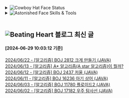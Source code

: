 

<details>
<summary>
  <img src="https://raw.githubusercontent.com/Tarikul-Islam-Anik/Animated-Fluent-Emojis/master/Emojis/Smilies/Cowboy%20Hat%20Face.png" alt="Cowboy Hat Face" width="25" height="25" /> Status
</summary>

![](./profile-3d-contrib/profile-night-rainbow.svg)


[![Solved.ac Profile](http://mazassumnida.wtf/api/v2/generate_badge?boj=duckddud213)](https://solved.ac/duckddud213)

![mazandi profile](http://mazandi.herokuapp.com/api?handle=duckddud213&theme=dark)


![Top Langs](https://github-readme-stats.vercel.app/api/top-langs/?username=duckddud213&layout=compact&theme=onedark)


![duckddud213's GitHub stats](https://github-readme-stats.vercel.app/api?username=duckddud213&show_icons=true&theme=radical)

[![Hits](https://hits.seeyoufarm.com/api/count/incr/badge.svg?url=https%3A%2F%2Fgithub.com%2Fduckddud213%2Fhit-counter&count_bg=%2379C83D&title_bg=%23555555&icon=&icon_color=%23E7E7E7&title=hits&edge_flat=false)](https://hits.seeyoufarm.com)

</details>

<details>
  <summary>
   <img src="https://raw.githubusercontent.com/Tarikul-Islam-Anik/Animated-Fluent-Emojis/master/Emojis/Smilies/Astonished%20Face.png" alt="Astonished Face" width="25" height="25" /> Skills & Tools
  </summary>
  <img src="https://raw.githubusercontent.com/Tarikul-Islam-Anik/Animated-Fluent-Emojis/master/Emojis/Smilies/Hundred%20Points.png" alt="Hundred Points" width="25" height="25" />
  <img src="https://img.shields.io/badge/Android-3DDC84?style=for-the-badge&logo=android&logoColor=white">
  <img src="https://img.shields.io/badge/Kotlin-0095D5?&style=for-the-badge&logo=kotlin&logoColor=white">
  
  <br/>
  <br/>
  
  <img src="https://raw.githubusercontent.com/Tarikul-Islam-Anik/Animated-Fluent-Emojis/master/Emojis/Smilies/Hundred%20Points.png" alt="Hundred Points" width="25" height="25" />
  <img src="https://img.shields.io/badge/Flutter-02569B?style=for-the-badge&logo=flutter&logoColor=white">
  <img src="https://img.shields.io/badge/Dart-0175C2?style=for-the-badge&logo=dart&logoColor=white"> 
  
  <br/>
  <br/>
  
  <img src="https://raw.githubusercontent.com/Tarikul-Islam-Anik/Animated-Fluent-Emojis/master/Emojis/Smilies/Hundred%20Points.png" alt="Hundred Points" width="25" height="25" />
  <img src="https://img.shields.io/badge/Java-ED8B00?style=for-the-badge&logo=openjdk&logoColor=white">
  <img src="https://img.shields.io/badge/C-00599C?style=for-the-badge&logo=c&logoColor=white">
  <img src="https://img.shields.io/badge/Visual%20Studio%20Code-0078d7.svg?style=for-the-badge&logo=visual-studio-code&logoColor=white">
  <img src="https://img.shields.io/badge/MySQL-00000F?style=for-the-badge&logo=mysql&logoColor=white">
  
  <br/>
  <br/>
  
  <img src="https://raw.githubusercontent.com/Tarikul-Islam-Anik/Animated-Fluent-Emojis/master/Emojis/Smilies/Hundred%20Points.png" alt="Hundred Points" width="25" height="25" />
  <img src="https://img.shields.io/badge/git-%23F05033.svg?style=for-the-badge&logo=git&logoColor=white">
  <img src="https://img.shields.io/badge/github-%23121011.svg?style=for-the-badge&logo=github&logoColor=white">
  <img src="https://img.shields.io/badge/gitlab-%23181717.svg?style=for-the-badge&logo=gitlab&logoColor=white">
  <img src="https://img.shields.io/badge/Notion-%23000000.svg?style=for-the-badge&logo=notion&logoColor=white">
  <img src="https://img.shields.io/badge/Slack-4A154B?style=for-the-badge&logo=slack&logoColor=white">

  <br/>
  <br/>

  
  <img src="https://raw.githubusercontent.com/Tarikul-Islam-Anik/Animated-Fluent-Emojis/master/Emojis/Smilies/Hundred%20Points.png" alt="Hundred Points" width="25" height="25" />
  <img src="https://img.shields.io/badge/Adobe%20After%20Effects-9999FF.svg?style=for-the-badge&logo=Adobe%20After%20Effects&logoColor=white">
  <img src="https://img.shields.io/badge/figma-%23F24E1E.svg?style=for-the-badge&logo=figma&logoColor=white">
  <img src="https://img.shields.io/badge/Prezi-%23000000.svg?style=for-the-badge&logo=Prezi&logoColor=white">
  <img src="https://img.shields.io/badge/Canva-%2300C4CC.svg?style=for-the-badge&logo=Canva&logoColor=white">
  
  <br/>
  <br/>
  
 
</details><br/>


## <img src="https://raw.githubusercontent.com/Tarikul-Islam-Anik/Animated-Fluent-Emojis/master/Emojis/Smilies/Beating%20Heart.png" alt="Beating Heart" width="25" height="25" /> 블로그 최신 글

#### [2024-06-29 10:03:12 기준]<br/>
[2024/06/22 - [알고리즘] BOJ 2812 크게 만들기 (JAVA)](https://ragabys.tistory.com/64) <br/>
[2024/06/13 - [알고리즘] A* 알고리즘(A star 알고리즘)이 뭘까?](https://ragabys.tistory.com/63) <br/>
[2024/06/12 - [알고리즘] BOJ 2437 저울 (JAVA)](https://ragabys.tistory.com/61) <br/>
[2024/06/11 - [알고리즘] BOJ 16236 아기 상어 (JAVA)](https://ragabys.tistory.com/60) <br/>
[2024/06/03 - [알고리즘] BOJ 11780 플로이드2 (JAVA)](https://ragabys.tistory.com/59) <br/>
[2024/06/02 - [알고리즘] BOJ 17182 우주 탐사선 (JAVA)](https://ragabys.tistory.com/58) <br/>
